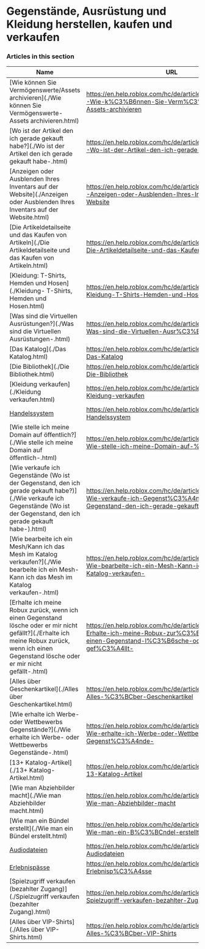 # Gegenstände, Ausrüstung und Kleidung herstellen, kaufen und verkaufen  
### Articles in this section
Name|URL
-|-
[Wie können Sie Vermögenswerte/Assets archivieren](./Wie können Sie Vermögenswerte-Assets archivieren.html) |https://en.help.roblox.com/hc/de/articles/360031253052-Wie-k%C3%B6nnen-Sie-Verm%C3%B6genswerte-Assets-archivieren
[Wo ist der Artikel den ich gerade gekauft habe?](./Wo ist der Artikel den ich gerade gekauft habe-.html) |https://en.help.roblox.com/hc/de/articles/360029542532-Wo-ist-der-Artikel-den-ich-gerade-gekauft-habe-
[Anzeigen oder Ausblenden Ihres Inventars auf der Website](./Anzeigen oder Ausblenden Ihres Inventars auf der Website.html) |https://en.help.roblox.com/hc/de/articles/360000463726-Anzeigen-oder-Ausblenden-Ihres-Inventars-auf-der-Website
[Die Artikeldetailseite und das Kaufen von Artikeln](./Die Artikeldetailseite und das Kaufen von Artikeln.html) |https://en.help.roblox.com/hc/de/articles/206142306-Die-Artikeldetailseite-und-das-Kaufen-von-Artikeln
[Kleidung: T-Shirts, Hemden und Hosen](./Kleidung- T-Shirts, Hemden und Hosen.html) |https://en.help.roblox.com/hc/de/articles/203313170-Kleidung-T-Shirts-Hemden-und-Hosen
[Was sind die Virtuellen Ausrüstungen?](./Was sind die Virtuellen Ausrüstungen-.html) |https://en.help.roblox.com/hc/de/articles/203313630-Was-sind-die-Virtuellen-Ausr%C3%BCstungen-
[Das Katalog](./Das Katalog.html) |https://en.help.roblox.com/hc/de/articles/203313300-Das-Katalog
[Die Bibliothek](./Die Bibliothek.html) |https://en.help.roblox.com/hc/de/articles/206580683-Die-Bibliothek
[Kleidung verkaufen](./Kleidung verkaufen.html) |https://en.help.roblox.com/hc/de/articles/203313180-Kleidung-verkaufen
[Handelssystem](./Handelssystem.html) |https://en.help.roblox.com/hc/de/articles/203313310-Handelssystem
[Wie stelle ich meine Domain auf öffentlich?](./Wie stelle ich meine Domain auf öffentlich-.html) |https://en.help.roblox.com/hc/de/articles/203313230-Wie-stelle-ich-meine-Domain-auf-%C3%B6ffentlich-
[Wie verkaufe ich Gegenstände (Wo ist der Gegenstand, den ich gerade gekauft habe?)](./Wie verkaufe ich Gegenstände (Wo ist der Gegenstand, den ich gerade gekauft habe-).html) |https://en.help.roblox.com/hc/de/articles/203313260-Wie-verkaufe-ich-Gegenst%C3%A4nde-Wo-ist-der-Gegenstand-den-ich-gerade-gekauft-habe-
[Wie bearbeite ich ein Mesh/Kann ich das Mesh im Katalog verkaufen?](./Wie bearbeite ich ein Mesh-Kann ich das Mesh im Katalog verkaufen-.html) |https://en.help.roblox.com/hc/de/articles/203313250-Wie-bearbeite-ich-ein-Mesh-Kann-ich-das-Mesh-im-Katalog-verkaufen-
[Erhalte ich meine Robux zurück, wenn ich einen Gegenstand lösche oder er mir nicht gefällt?](./Erhalte ich meine Robux zurück, wenn ich einen Gegenstand lösche oder er mir nicht gefällt-.html) |https://en.help.roblox.com/hc/de/articles/203313290-Erhalte-ich-meine-Robux-zur%C3%BCck-wenn-ich-einen-Gegenstand-l%C3%B6sche-oder-er-mir-nicht-gef%C3%A4llt-
[Alles über Geschenkartikel](./Alles über Geschenkartikel.html) |https://en.help.roblox.com/hc/de/articles/205630374-Alles-%C3%BCber-Geschenkartikel
[Wie erhalte ich Werbe- oder Wettbewerbs Gegenstände?](./Wie erhalte ich Werbe- oder Wettbewerbs Gegenstände-.html) |https://en.help.roblox.com/hc/de/articles/203313270-Wie-erhalte-ich-Werbe-oder-Wettbewerbs-Gegenst%C3%A4nde-
[13+ Katalog-Artikel](./13+ Katalog-Artikel.html) |https://en.help.roblox.com/hc/de/articles/203313320-13-Katalog-Artikel
[Wie man Abziehbilder macht](./Wie man Abziehbilder macht.html) |https://en.help.roblox.com/hc/de/articles/203313930-Wie-man-Abziehbilder-macht
[Wie man ein Bündel erstellt](./Wie man ein Bündel erstellt.html) |https://en.help.roblox.com/hc/de/articles/203313910-Wie-man-ein-B%C3%BCndel-erstellt
[Audiodateien](./Audiodateien.html) |https://en.help.roblox.com/hc/de/articles/203314070-Audiodateien
[Erlebnispässe](./Erlebnispässe.html) |https://en.help.roblox.com/hc/de/articles/203314040-Erlebnisp%C3%A4sse
[Spielzugriff verkaufen (bezahlter Zugang)](./Spielzugriff verkaufen (bezahlter Zugang).html) |https://en.help.roblox.com/hc/de/articles/203314090-Spielzugriff-verkaufen-bezahlter-Zugang-
[Alles über VIP-Shirts](./Alles über VIP-Shirts.html) |https://en.help.roblox.com/hc/de/articles/203314080-Alles-%C3%BCber-VIP-Shirts